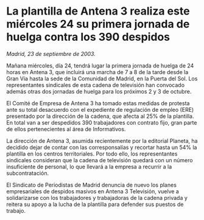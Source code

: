 # La plantilla de Antena 3 realiza este miércoles 24 su primera jornada de huelga contra los 390 despidos

*Madrid, 23 de septiembre de 2003.*

Mañana miércoles, día 24, tendrá lugar la primera jornada de huelga de 24 horas en Antena 3, que incluirá una marcha de 7 a 8 de la tarde desde la Gran Vía hasta la sede de la Comunidad de Madrid, en la Puerta del Sol. Los representantes sindicales de esta cadena de televisión han convocado además otras dos jornadas de huelga para los próximos 2 y 3 de octubre.

El Comité de Empresa de Antena 3 ha tomado estas medidas de protesta ante su total desacuerdo con el expediente de regulación de empleo (ERE) presentado por la dirección de la cadena, que afecta al 25% de la plantilla. En total van a ser despedidos 390 trabajadores con contrato fijo, gran parte de ellos pertenecientes al área de Informativos.

La dirección de Antena 3, asumida recientemente por la editorial Planeta, ha decidido dejar de contar con las corresponsalías y recortar hasta un 54% la plantilla en los centros territoriales. Por todo ello, los representantes sindicales consideran que la cadena de televisión quedará con un número insuficiente de personal, lo que llevará a la empresa a recurrir a la subcontratación.

El Sindicato de Periodistas de Madrid denuncia de nuevo los planes empresariales de despidos masivos en Antena 3 Televisión, vuelve a solidarizarse con los trabajadores y trabajadoras de la cadena privada y reitera su apoyo a la lucha de la plantilla para defender sus puestos de trabajo.
